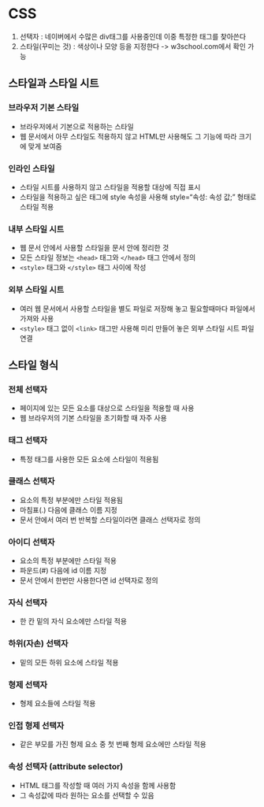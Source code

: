 # CSS
1. 선택자 : 네이버에서 수많은 div태그를 사용중인데 이중 특정한 태그를 찾아쓴다
2. 스타일(꾸미는 것) : 색상이나 모양 등을 지정한다 -> w3school.com에서 확인 가능

## 스타일과 스타일 시트

### 브라우저 기본 스타일
- 브라우저에서 기본으로 적용하는 스타일
- 웹 문서에서 아무 스타일도 적용하지 않고 HTML만 사용해도 그 기능에 따라 크기에 맞게 보여줌

### 인라인 스타일  
- 스타일 시트를 사용하지 않고 스타일을 적용할 대상에 직접 표시
- 스타일을 적용하고 싶은 태그에 style 속성을 사용해 style=“속성: 속성 값;” 형태로 스타일 적용

### 내부 스타일 시트
- 웹 문서 안에서 사용할 스타일을 문서 안에 정리한 것
- 모든 스타일 정보는 `<head>` 태그와 `</head>` 태그 안에서 정의
- `<style>` 태그와 `</style>` 태그 사이에 작성

### 외부 스타일 시트
- 여러 웹 문서에서 사용할 스타일을 별도 파일로 저장해 놓고 필요할때마다 파일에서 가져와 사용
- `<style>` 태그 없이 `<link>` 태그만 사용해 미리 만들어 놓은 외부 스타일 시트 파일 연결

## 스타일 형식

### 전체 선택자
- 페이지에 있는 모든 요소를 대상으로 스타일을 적용할 때 사용
- 웹 브라우저의 기본 스타일을 초기화할 때 자주 사용

### 태그 선택자
- 특정 태그를 사용한 모든 요소에 스타일이 적용됨

### 클래스 선택자
- 요소의 특정 부분에만 스타일 적용됨
- 마침표(.) 다음에 클래스 이름 지정
- 문서 안에서 여러 번 반복할 스타일이라면 클래스 선택자로 정의

### 아이디 선택자 
- 요소의 특정 부분에만 스타일 적용
- 파운드(#) 다음에 id 이름 지정
- 문서 안에서 한번만 사용한다면 id 선택자로 정의

### 자식 선택자
- 한 칸 밑의 자식 요소에만 스타일 적용

### 하위(자손) 선택자
- 밑의 모든 하위 요소에 스타일 적용

### 형제 선택자
- 형제 요소들에 스타일 적용

### 인접 형제 선택자 
- 같은 부모를 가진 형제 요소 중 첫 번째 형제 요소에만 스타일 적용

### 속성 선택자 (attribute selector)
- HTML 태그를 작성할 때 여러 가지 속성을 함께 사용함
- 그 속성값에 따라 원하는 요소를 선택할 수 있음